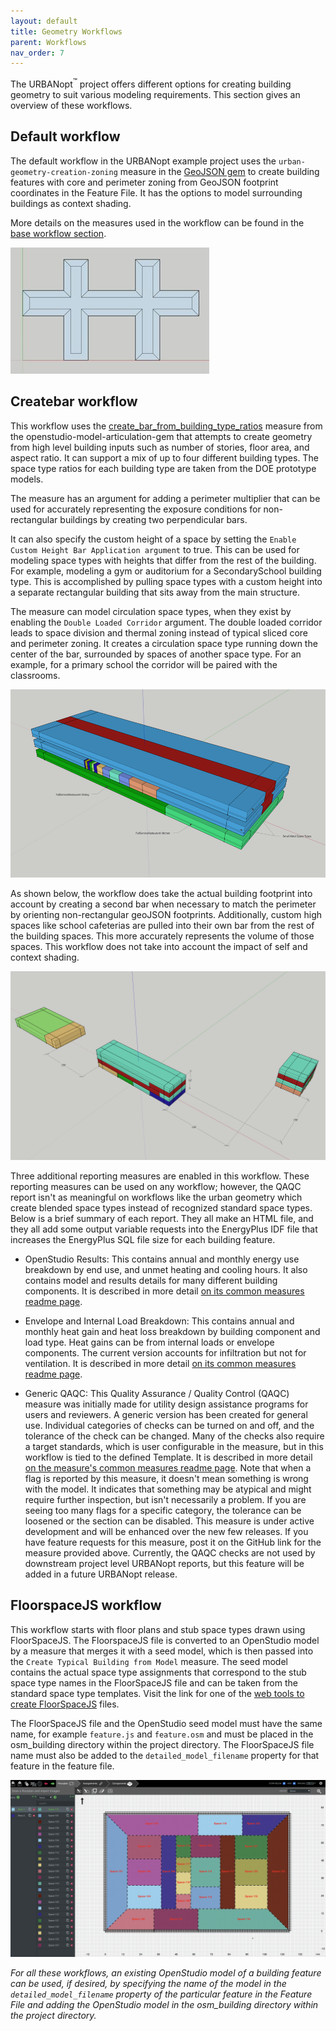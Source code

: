 ```yaml
---
layout: default
title: Geometry Workflows
parent: Workflows
nav_order: 7
---
```


The URBANopt<sup>&trade;</sup> project offers different options for creating building geometry to suit various
modeling requirements. This section gives an overview of these workflows.

## Default workflow

The default workflow in the URBANopt example project uses the `urban-geometry-creation-zoning`
measure in the [GeoJSON gem](https://urbanopt.github.io/urbanopt-geojson-gem/) to create building
features with core and perimeter zoning from GeoJSON footprint coordinates in the Feature File. It has the options to model surrounding buildings as context shading.

More details on the measures used in the
workflow can be found in the [base workflow section](../resources/customization/base_workflow.md).

![urbanopt measure workflow diagram](../doc_files/core_perimeter_zoning.jpg)


## Createbar workflow

This workflow uses the
[create_bar_from_building_type_ratios](https://github.com/NREL/openstudio-model-articulation-gem/tree/develop/lib/measures/create_bar_from_building_type_ratios)
measure from the openstudio-model-articulation-gem that attempts to create geometry from high level
building inputs such as number of stories, floor area, and aspect ratio. It can support a mix of up to four different building types. The space type ratios for each building type are taken from the DOE
prototype models.

The measure has an argument for adding a perimeter multiplier that can be used for accurately representing
the exposure conditions for non-rectangular buildings by creating two perpendicular bars.

It can also specify the custom height of a space by setting the `Enable
Custom Height Bar Application argument` to true. This can be used for modeling space types with heights that differ from the rest of the building. For example, modeling a gym or auditorium for a
SecondarySchool building type. This is accomplished by pulling space types with a custom height into a separate rectangular building that sits away from the main structure.

The measure can model circulation space types, when they exist by enabling the `Double Loaded Corridor`
argument. The double loaded corridor leads to space division and thermal zoning instead of typical
sliced core and perimeter zoning. It creates a circulation space type running down the center of the
bar, surrounded by spaces of another space type. For an example, for a primary school the corridor will be paired with the classrooms.

![create_bar measure workflow diagram a](../doc_files/create_bar.png)

As shown below, the workflow does take the actual building footprint into account by creating a second bar when necessary to match the perimeter by orienting non-rectangular geoJSON footprints. Additionally, custom high spaces like school cafeterias are pulled into their own bar from the rest of the building spaces. This more accurately represents the volume of those spaces. This workflow does not take into account the impact of self and context shading.

![create_bar measure workflow diagram b](../doc_files/create_bar_b.png)

Three additional reporting measures are enabled in this workflow. These reporting measures can be used on any workflow; however, the QAQC report isn't as meaningful on workflows like the urban geometry which create blended space types instead of recognized standard space types. Below is a brief summary of each report. They all make an HTML file, and they all add some output variable requests into the EnergyPlus IDF file that increases the EnergyPlus SQL file size for each building feature.

* OpenStudio Results: This contains annual and monthly energy use breakdown by end use, and unmet heating and cooling hours. It also contains model and results details for many different building components. It is described in more detail [on its common measures readme page](https://github.com/NREL/openstudio-common-measures-gem/tree/develop/lib/measures/openstudio_results).

* Envelope and Internal Load Breakdown: This contains annual and monthly heat gain and heat loss breakdown by building component and load type. Heat gains can be from internal loads or envelope components. The current version accounts for infiltration but not for ventilation.  It is described in more detail [on its common measures readme page](https://github.com/NREL/openstudio-common-measures-gem/tree/develop/lib/measures/envelope_and_internal_load_breakdown). 

* Generic QAQC: This Quality Assurance / Quality Control (QAQC) measure was initially made for utility design assistance programs for users and reviewers. A generic version has been created for general use. Individual categories of checks can be turned on and off, and the tolerance of the check can be changed. Many of the checks also require a target standards, which is user configurable in the measure, but in this workflow is tied to the defined Template. It is described in more detail [on the measure's common measures readme page](https://github.com/NREL/openstudio-common-measures-gem/tree/develop/lib/measures/generic_qaqc). Note that when a flag is reported by this measure, it doesn't mean something is wrong with the model. It indicates that something may be atypical and might require further inspection, but isn't necessarily a problem. If you are seeing too many flags for a specific category, the tolerance can be loosened or the section can be disabled. This measure is under active development and will be enhanced over the new few releases. If you have feature requests for this measure, post it on the GitHub link for the measure provided above. Currently, the QAQC checks are not used by downstream project level URBANopt reports, but this feature will be added in a future URBANopt release. 

## FloorspaceJS workflow

This workflow starts with floor plans and stub space types drawn using FloorSpaceJS. The
FloorspaceJS file is converted to an OpenStudio model by a measure that merges it with a seed model,
which is then passed into the `Create Typical Building from Model` measure. The seed model contains
the actual space type assignments that correspond to the stub space type names in the FloorSpaceJS
file and can be taken from the standard space type templates. Visit the link for one of the [web tools to create FloorSpaceJS](https://nrel.github.io/floorspace.js/) files. 

The FloorSpaceJS file and the OpenStudio seed model must have the same name, for example
`feature.js` and `feature.osm` and must be placed in
the osm_building directory within the project directory. The FloorSpaceJS file name must also be added to the
`detailed_model_filename` property for that feature in the feature file.

![FllorSpaceJS measure workflow diagram](../doc_files/floorspace_js.png)

*For all these workflows, an existing OpenStudio model of a building feature can be used, if desired, by
specifying the name of the model in the `detailed_model_filename` property of the particular feature in the Feature File and adding the OpenStudio model in the osm_building directory within the project directory.*
